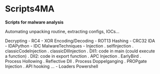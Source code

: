 # Scripts4MA
**Scripts for malware analysis**

Automating unpacking routine, extracting configs, IOCs... 

Decrypting
    - RC4
    - XOR
Encoding/Decoding
    - ROT13
Hashing
    - CRC32
IDA
    - IDAPython
    - IDC
MalwareTechniques
    - Injection
        . selfInjection
        . classicCodeInjection
        . classicDllInjection
        . Dll1: code in main (could execute a function)
        . Dll2: code in export function
        . APC Injection
        . EarlyBird
        . Process Hollowing
        . Reflective Dll
        . Process Doppelganging
        . PROPgate Injection
        . API hooking
        ...
    - Loaders
Powershell
